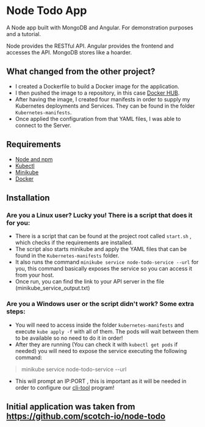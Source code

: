 # Node Todo App

A Node app built with MongoDB and Angular. For demonstration purposes and a tutorial.

Node provides the RESTful API. Angular provides the frontend and accesses the API. MongoDB stores like a hoarder.

## What changed from the other project?

- I created a Dockerfile to build a Docker image for the application.
- I then pushed the image to a repository, in this case [Docker HUB](https://hub.docker.com/r/arcadidc/node-todo).
- After having the image, I created four manifests in order to supply my Kubernetes deployments and Services. They can be found in the folder `Kubernetes-manifests`.
- Once applied the configuration from that YAML files, I was able to connect to the Server.

## Requirements

- [Node and npm](http://nodejs.org)
- [Kubectl](https://kubernetes.io/docs/reference/kubectl/)
- [Minikube](https://minikube.sigs.k8s.io/docs/start/)
- [Docker](https://www.docker.com/)

## Installation


### Are you a Linux user? Lucky you! There is a script that does it for you:

- There is a script that can be found at the project root called `start.sh` , which checks if the requirements are installed.
- The script also starts minikube and apply the YAML files that can be found in the `Kubernetes-manifests` folder.
- It also runs the command `minikube service node-todo-service --url` for you, this command  basically  exposes the service so you can access it from your host.
- Once run, you can find the link to your API server in the file (minikube_service_output.txt)

### Are you a Windows user or the script didn't work?  Some extra steps:
- You will need to access inside the folder `kubernetes-manifests` and execute `kube apply -f` with all of them. The pods will wait between them to be available so no need to do it in order!
- After they are running (You can check it with `kubectl get pods` if needed) you will need to expose the service executing the following command:
 > minikube service node-todo-service --url
- This will prompt an IP:PORT , this is important as it will be needed in order to configure our [cli-tool](https://github.com/Arcadidc/cli-tool) program!




## Initial application was taken from https://github.com/scotch-io/node-todo
